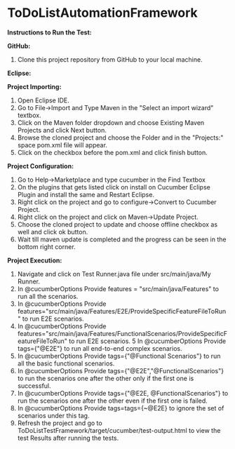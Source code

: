 # ToDoListAutomationFramework

**Instructions to Run the Test:**

**GitHub:**

1. Clone this project repository from GitHub to your local machine.

**Eclipse:**

**Project Importing:**

1.	Open Eclipse IDE.
2.	Go to File->Import and Type Maven in the "Select an import wizard" textbox.
3.	Click on the Maven folder dropdown and choose Existing Maven Projects and click Next button.
4.	Browse the cloned project and choose the Folder and in the "Projects:" space pom.xml file will appear.
5.	Click on the checkbox before the pom.xml and click finish button.

**Project Configuration:**

1.	Go to Help->Marketplace and type cucumber in the Find Textbox
2.	On the plugins that gets listed click on install on Cucumber Eclipse Plugin and install the same and Restart Eclipse.
3.	Right click on the project and go to configure->Convert to Cucumber Project.
4.	Right click on the project and click on Maven->Update Project.
5.	Choose the cloned project to update and choose offline checkbox as well and click ok button.
6.	Wait till maven update is completed and the progress can be seen in the bottom right corner.

**Project Execution:**

1. Navigate and click on Test Runner.java file under src/main/java/My Runner.
2. In @cucumberOptions Provide features = "src/main/java/Features" to run all the scenarios.
3. In @cucumberOptions Provide features="src/main/java/Features/E2E/ProvideSpecificFeatureFileToRun" to run E2E scenarios.
4. In @cucumberOptions Provide features="src/main/java/Features/FunctionalScenarios/ProvideSpecificFeatureFileToRun" to run E2E scenarios.
5  In @cucumberOptions Provide tags={"@E2E"} to run all end-to-end complex scenarios.
6. In @cucumberOptions Provide tags={"@Functional Scenarios"} to run all the basic functional scenarios.
7. In @cucumberOptions Provide tags={"@E2E","@FunctionalScenarios"} to run the scenarios one after the other
   only if the first one is successful.
8. In @cucumberOptions Provide tags={"@E2E, @FunctionalScenarios"} to run the scenarios one after the other
   even if the first one is failed.
9. In @cucumberOptions Provide tags=tags={~@E2E} to ignore the set of scenarios under this tag.
10. Refresh the project and go to ToDoListTestFramework/target/cucumber/test-output.html to view the test Results after running the tests.
   
